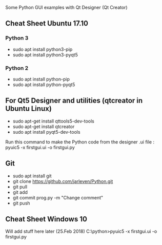 Some Python GUI examples with Qt Designer (Qt Creator)


##  Cheat Sheet Ubuntu 17.10

### Python 3

 * sudo apt install python3-pip
 * sudo apt  install python3-pyqt5

### Python 2

 * sudo apt install python-pip
 * sudo apt  install python-pyqt5

## For Qt5 Designer and utilities  (qtcreator in Ubuntu Linux)

 * sudo apt-get install qttools5-dev-tools
 * sudo apt-get install qtcreator
 * sudo apt install pyqt5-dev-tools


Run this command to make the Python code from the designer .ui file : pyuic5 -x firstgui.ui -o firstgui.py


## Git 
 * sudo apt install git
 * git clone https://github.com/jarleven/Python.git
 * git pull
 * git add 
 * git commit prog.py -m "Change comment" 
 * git push


##  Cheat Sheet Windows 10

Will add stuff here later (25.Feb 2018)
C:\python>pyuic5 -x firstgui.ui -o firstgui.py

